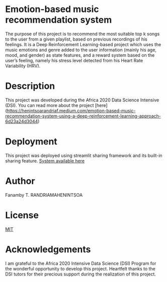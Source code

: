 # Emotion-based music recommendation system
The purpose of this project is to recommend the most suitable top k songs to the user from a given playlist, based on previous recordings of his feelings. It is a Deep Reinforcement Learning-based project which uses the music emotions and genre added to the user information (mainly his age, mood, and gender) as state features, and a reward system based on the user’s feeling, namely his stress level detected from his Heart Rate Variability (HRV).

# Description
This project was developed during the Africa 2020 Data Science Intensive (DSI). 
You can read more about the project [here] (https://henintsoarandriaf.medium.com/emotion-based-music-recommendation-system-using-a-deep-reinforcement-learning-approach-6d23a24d3044)

# Deployment
This project was deployed using streamlit sharing framework and its built-in sharing feature. 
[System available here](https://share.streamlit.io/fanambyh/final_rec_sys_app/main/RecSysApp.py)

# Author
Fanamby T. RANDRIAMAHENINTSOA 

# License 
[MIT](https://mit-license.org/)

# Acknowledgements 
I am grateful to the Africa 2020 Intensive Data Science (DSI) Program for the wonderful opportunity to develop this project. Heartfelt thanks to the DSI tutors for their precious support during the realization of this project.

